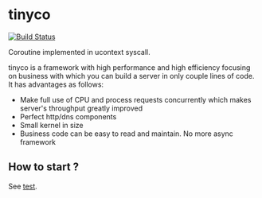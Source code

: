 # tinyco

[![Build Status](https://travis-ci.org/daoluan/tinyco.svg?branch=master)](https://travis-ci.org/daoluan/tinyco)

Coroutine implemented in ucontext syscall.

tinyco is a framework with high performance and high efficiency focusing on business with which you can build a server in only couple lines of code. It has advantages as follows:

- Make full use of CPU and process requests concurrently which makes server's throughput greatly improved
- Perfect http/dns components
- Small kernel in size
- Business code can be easy to read and maintain. No more async framework

## How to start ?
See [test](https://github.com/daoluan/tinyco/tree/master/example).


